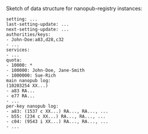 Sketch of data structure for nanopub-registry instances:

    setting: ...
    last-setting-update: ...
    next-setting-update: ...
    authorities/keys:
    - John-Doe:a83,d28,c32
    - ...
    services:
    - ...
    quota:
    - 10000: *
    - 100000: John-Doe, Jane-Smith
    - 1000000: Sue-Rich
    main nanopub log:
    (10203254 XX...)
    - a83 RA...
    - e77 RA...
    - ...
    per-key nanopub log:
    - a83: (1537 c XX...) RA..., RA..., ...
    - b55: (234 c XX...) RA..., RA..., ...
    - c04: (9543 i XX...) RA..., RA..., ...
    - ...
